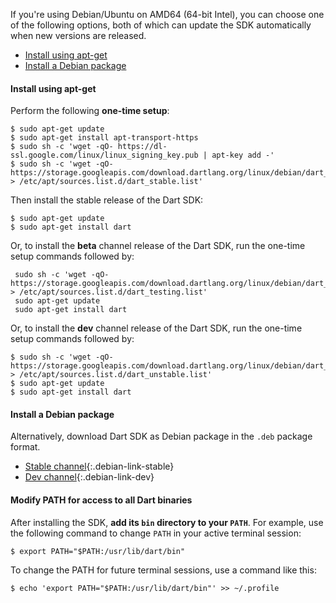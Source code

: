 If you're using Debian/Ubuntu on AMD64 (64-bit Intel), you can choose one of the
following options, both of which can update the SDK automatically when new
versions are released.

* [Install using apt-get](#install-using-apt-get)
* [Install a Debian package](#install-a-debian-package)

#### Install using apt-get

Perform the following **one-time setup**:

```terminal
$ sudo apt-get update
$ sudo apt-get install apt-transport-https
$ sudo sh -c 'wget -qO- https://dl-ssl.google.com/linux/linux_signing_key.pub | apt-key add -'
$ sudo sh -c 'wget -qO- https://storage.googleapis.com/download.dartlang.org/linux/debian/dart_stable.list > /etc/apt/sources.list.d/dart_stable.list'
```
Then install the stable release of the Dart SDK:

```terminal
$ sudo apt-get update
$ sudo apt-get install dart
```

Or, to install the **beta** channel release of the Dart SDK, run the one-time
setup commands followed by:

```terminal
 sudo sh -c 'wget -qO- https://storage.googleapis.com/download.dartlang.org/linux/debian/dart_testing.list > /etc/apt/sources.list.d/dart_testing.list'
 sudo apt-get update
 sudo apt-get install dart
```

Or, to install the **dev** channel release of the Dart SDK, run the one-time
setup commands followed by:

```terminal
$ sudo sh -c 'wget -qO- https://storage.googleapis.com/download.dartlang.org/linux/debian/dart_unstable.list > /etc/apt/sources.list.d/dart_unstable.list'
$ sudo apt-get update
$ sudo apt-get install dart
```
#### Install a Debian package

Alternatively, download Dart SDK as Debian package in the `.deb` package format.

- [Stable channel](#){:.debian-link-stable}
- [Dev channel](#){:.debian-link-dev}

#### Modify PATH for access to all Dart binaries

After installing the SDK, **add its `bin` directory to your `PATH`**. For example,
use the following command to change `PATH` in your active terminal session:

```terminal
$ export PATH="$PATH:/usr/lib/dart/bin"
```

To change the PATH for future terminal sessions, use a command like this:

```terminal
$ echo 'export PATH="$PATH:/usr/lib/dart/bin"' >> ~/.profile
```
